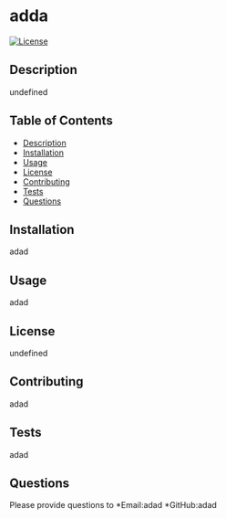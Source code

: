 # adda
  [![License](https://img.shields.io/badge/License-Apache%202.0-blue.svg)](https://opensource.org/licenses/Apache-2.0)

  ## Description
  undefined

  ## Table of Contents
  * [Description](#description)
  * [Installation](#installation)
  * [Usage](#usage)
  * [License](#license)
  * [Contributing](#contributing)
  * [Tests](#tests)
  * [Questions](#questions)

  ## Installation
  adad

  ## Usage
  adad

  ## License
  undefined

  ## Contributing
  adad

  ## Tests
  adad

  ## Questions
  Please provide questions to 
  *Email:adad
  *GitHub:adad
  